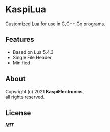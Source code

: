 # KaspiLua
Customized Lua for use in C,C++,Go programs.

## Features
- Based on Lua 5.4.3
- Single File Header
- Minified

## About
Copyright (c) 2021 **KaspiElectronics**, \
all rights reserved.

## License
***MIT***
